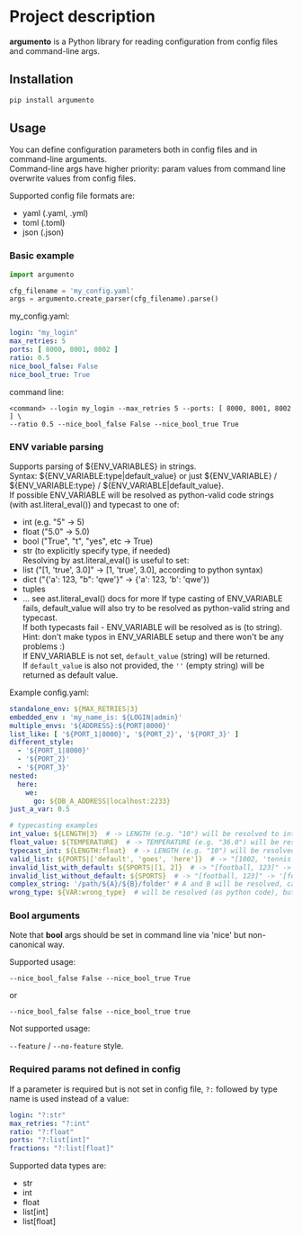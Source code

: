 # Project description

**argumento** is a Python library for reading configuration from config files and command-line args.

## Installation

```bash
pip install argumento
```

## Usage

You can define configuration parameters both in config files and in command-line arguments.  
Command-line args have higher priority: param values from command line overwrite values from config files.

Supported config file formats are:

- yaml (.yaml, .yml)
- toml (.toml)
- json (.json)

### Basic example

```python
import argumento

cfg_filename = 'my_config.yaml'
args = argumento.create_parser(cfg_filename).parse()
```

my_config.yaml:
```yaml
login: "my_login"
max_retries: 5
ports: [ 8000, 8001, 8002 ]
ratio: 0.5
nice_bool_false: False
nice_bool_true: True

```

command line:
```commandline
<command> --login my_login --max_retries 5 --ports: [ 8000, 8001, 8002 ] \
--ratio 0.5 --nice_bool_false False --nice_bool_true True
```

### ENV variable parsing

Supports parsing of ${ENV_VARIABLES} in strings.    
Syntax: ${ENV_VARIABLE:type|default_value} or just ${ENV_VARIABLE} / ${ENV_VARIABLE:type} / ${ENV_VARIABLE|default_value}.  
If possible ENV_VARIABLE will be resolved as python-valid code strings (with ast.literal_eval()) and typecast to one of:  
   - int (e.g. "5" -> 5)  
   - float ("5.0" -> 5.0)  
   - bool ("True", "t", "yes", etc -> True)  
   - str (to explicitly specify type, if needed)  
Resolving by ast.literal_eval() is useful to set:
   - list ("[1, 'true', 3.0]" -> [1, 'true', 3.0], according to python syntax)
   - dict ("{'a': 123, "b": 'qwe'}" -> {'a': 123, 'b': 'qwe'})
   - tuples
   - ... see ast.literal_eval() docs for more
If type casting of ENV_VARIABLE fails, default_value will also try to be resolved as python-valid string and typecast.    
If both typecasts fail - ENV_VARIABLE will be resolved as is (to string).  
Hint: don't make typos in ENV_VARIABLE setup and there won't be any problems :)  
If ENV_VARIABLE is not set, `default_value` (string) will be returned.  
If `default_value` is also not provided, the `''` (empty string) will be returned as default value.     

Example config.yaml:
```yaml
standalone_env: ${MAX_RETRIES|3}
embedded_env : 'my_name_is: ${LOGIN|admin}'
multiple_envs: '${ADDRESS}:${PORT|8000}'
list_like: [ '${PORT_1|8000}', '${PORT_2}', '${PORT_3}' ]
different_style:
  - '${PORT_1|8000}'
  - '${PORT_2}'
  - '${PORT_3}'
nested:
  here:
    we:
      go: ${DB_A_ADDRESS|localhost:2233}
just_a_var: 0.5

# typecasting examples
int_value: ${LENGTH|3}  # -> LENGTH (e.g. "10") will be resolved to integer value 10
float_value: ${TEMPERATURE}  # -> TEMPERATURE (e.g. "36.0") will be resolved to float value 36.0 
typecast_int: ${LENGTH:float}  # -> LENGTH (e.g. "10") will be resolved to float value 10.0
valid_list: ${PORTS|['default', 'goes', 'here']}  # -> "[1002, 'tennis', 1004.12]" -> [1002, 'tennis', 1004.12]
invalid_list_with_default: ${SPORTS|[1, 2]}  # -> "[football, 123]" -> [1, 2], since default is provided
invalid_list_without_default: ${SPORTS}  # -> "[football, 123]" -> '[football, 123]', string as default is not set
complex_string: '/path/${A}/${B}/folder' # A and B will be resolved, casted back to str and inserted into the string
wrong_type: ${VAR:wrong_type}  # will be resolved (as python code), but not casted (with warning about wrong_type)

```

### Bool arguments
Note that **bool** args should be set in command line via 'nice' but non-canonical way.

Supported usage:
```commandline
--nice_bool_false False --nice_bool_true True
```
or 
```commandline
--nice_bool_false false --nice_bool_true true
```


Not supported usage:

`--feature` / `--no-feature` style.


### Required params not defined in config

If a parameter is required but is not set in config file, `?:` followed by type name is used instead of a value:

```yaml
login: "?:str"
max_retries: "?:int"
ratio: "?:float"
ports: "?:list[int]"
fractions: "?:list[float]"
```

Supported data types are:

- str
- int
- float
- list\[int]
- list\[float]